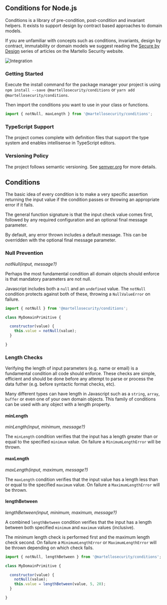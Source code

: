 ## Conditions for Node.js
Conditions is a library of pre-condition, post-condition and invariant helpers. It exists to support design by contract based approaches to domain models.

If you are unfamiliar with concepts such as conditions, invariants, design by contract, immutability or domain models we suggest reading the [Secure by Design](https://www.martellosecurity.com/kb/design) series of articles on the Martello Security website.

![Integration](https://github.com/martellosecurity/conditions-nodejs/workflows/Integration/badge.svg)

### Getting Started
Execute the install command for the package manager your project is using
`npm install --save @martellosecurity/conditions` or `yarn add @martellosecurity/conditions`.

Then import the conditions you want to use in your class or functions.

```javascript
import { notNull, maxLength } from '@martellosecurity/conditions';
```

### TypeScript Support
The project comes complete with definition files that support the type system and enables intellisense in TypeScript editors.

### Versioning Policy
The project follows semantic versioning. See [semver.org](https://semver.org/) for more details.

## Conditions
The basic idea of every condition is to make a very specific assertion returning the input value if the condition passes or throwing an appropriate error if it fails.

The general function signature is that the input check value comes first, followed by any required configuration and an optional final message parameter.

By default, any error thrown includes a default message. This can be overridden with the optional final message parameter.

### Null Prevention
_notNull(input, message?)_

Perhaps the most fundamental condition all domain objects should enforce is that mandatory parameters are not null. 

Javascript includes both a `null` and an `undefined` value. The `notNull` condition protects against both of these, throwing a `NullValueError` on failure.

```javascript
import { notNull } from '@martellosecurity/conditions';

class MyDomainPrimitive {

  constructor(value) {
    this.value = notNull(value);
  }

}
```

### Length Checks
Verifying the length of input parameters (e.g. name or email) is a fundamental condition all code should enforce. These checks are simple, efficient and should be done before any attempt to parse or process the data futher (e.g. before syntactic format checks, etc).

Many different types can have length in Javascript such as a `string`, `array`, `buffer` or even one of your own domain objects. This family of conditions can be used with any object with a length property.

#### minLength
_minLength(input, minimum, message?)_

The `minLength` condition verifies that the input has a length greater than or equal to the specified `minimum` value. On failure a `MinimumLengthError` will be thrown.

#### maxLength
_maxLength(input, maximum, message?)_

The `maxLength` condition verifies that the input value has a length less than or equal to the specified `maximum` value. On failure a `MaximumLengthError` will be thrown.

#### lengthBetween
_lengthBetween(input, minimum, maximum, message?)_

A combined `lengthBetween` condition verifies that the input has a length between both specified `minimum` and `maximum` values (inclusive). 

The minimum length check is performed first and the maximum length check second. On failure a `MinimumLengthError` or `MaximumLengthError` will be thrown depending on which check fails.

```javascript
import { notNull, lengthBetween } from '@martellosecurity/conditions';

class MyDomainPrimitive {

  constructor(value) {
    notNull(value);
    this.value = lengthBetween(value, 5, 20);
  }

}
```
